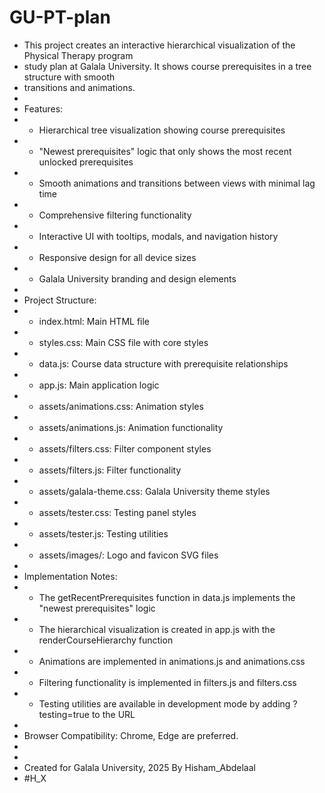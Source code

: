 # GU-PT-plan

* This project creates an interactive hierarchical visualization of the Physical Therapy program
 * study plan at Galala University. It shows course prerequisites in a tree structure with smooth
 * transitions and animations.
 * 
 * Features:
 * - Hierarchical tree visualization showing course prerequisites
 * - "Newest prerequisites" logic that only shows the most recent unlocked prerequisites
 * - Smooth animations and transitions between views with minimal lag time
 * - Comprehensive filtering functionality
 * - Interactive UI with tooltips, modals, and navigation history
 * - Responsive design for all device sizes
 * - Galala University branding and design elements
 * 
 * Project Structure:
 * - index.html: Main HTML file
 * - styles.css: Main CSS file with core styles
 * - data.js: Course data structure with prerequisite relationships
 * - app.js: Main application logic
 * - assets/animations.css: Animation styles
 * - assets/animations.js: Animation functionality
 * - assets/filters.css: Filter component styles
 * - assets/filters.js: Filter functionality
 * - assets/galala-theme.css: Galala University theme styles
 * - assets/tester.css: Testing panel styles
 * - assets/tester.js: Testing utilities
 * - assets/images/: Logo and favicon SVG files
 * 
 * Implementation Notes:
 * - The getRecentPrerequisites function in data.js implements the "newest prerequisites" logic
 * - The hierarchical visualization is created in app.js with the renderCourseHierarchy function
 * - Animations are implemented in animations.js and animations.css
 * - Filtering functionality is implemented in filters.js and filters.css
 * - Testing utilities are available in development mode by adding ?testing=true to the URL
 * 
 * Browser Compatibility: Chrome, Edge are preferred. 
 * 
 * 
 * Created for Galala University, 2025 By Hisham_Abdelaal
 * #H_X



